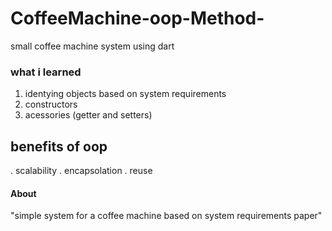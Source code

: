 # CoffeeMachine-oop-Method-
small coffee machine system using dart

### what i learned 
  1. identying objects based on system requirements 
  2. constructors 
  3. acessories (getter and setters)
  
## benefits of oop
  . scalability
  . encapsolation 
  . reuse 
  
  
#### About
  "simple system for a coffee machine based on system requirements paper"

